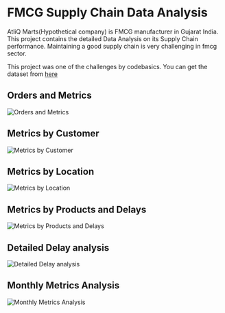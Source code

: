 # FMCG Supply Chain Data Analysis

AtliQ Marts(Hypothetical company) is FMCG manufacturer in Gujarat India. This project contains the detailed Data Analysis on its Supply Chain performance. Maintaining a good supply chain is very challenging in fmcg sector.

This project was one of the challenges by codebasics.
You can get the dataset from [here](https://codebasics.io/event/codebasics-resume-project-challenge)

## Orders and Metrics
![Orders and Metrics](https://user-images.githubusercontent.com/84430963/217560451-8e28c4b1-5fe3-4400-a3a3-8806a8d962b8.png)

## Metrics by Customer
![Metrics by Customer](https://user-images.githubusercontent.com/84430963/217560460-35d207ec-97aa-4e14-8276-41a32fdf3898.png)

## Metrics by Location
![Metrics by Location](https://user-images.githubusercontent.com/84430963/217560463-b9c715d6-090a-461e-b2ad-d5421e564a54.png)

## Metrics by Products and Delays
![Metrics by Products and Delays](https://user-images.githubusercontent.com/84430963/217560467-8ede3018-7117-4ea0-be0f-123806b442dd.png)

## Detailed Delay analysis
![Detailed Delay analysis](https://user-images.githubusercontent.com/84430963/217560470-e82ff5ef-50ce-4659-bc33-f55bb6792be2.png)

## Monthly Metrics Analysis
![Monthly Metrics Analysis](https://user-images.githubusercontent.com/84430963/217560476-29be0aa6-d980-4cc6-b47e-aa7287d058b4.png)
